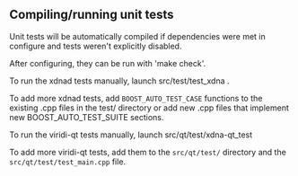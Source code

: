 Compiling/running unit tests
------------------------------------

Unit tests will be automatically compiled if dependencies were met in configure
and tests weren't explicitly disabled.

After configuring, they can be run with 'make check'.

To run the xdnad tests manually, launch src/test/test_xdna .

To add more xdnad tests, add `BOOST_AUTO_TEST_CASE` functions to the existing
.cpp files in the test/ directory or add new .cpp files that
implement new BOOST_AUTO_TEST_SUITE sections.

To run the viridi-qt tests manually, launch src/qt/test/xdna-qt_test

To add more viridi-qt tests, add them to the `src/qt/test/` directory and
the `src/qt/test/test_main.cpp` file.
